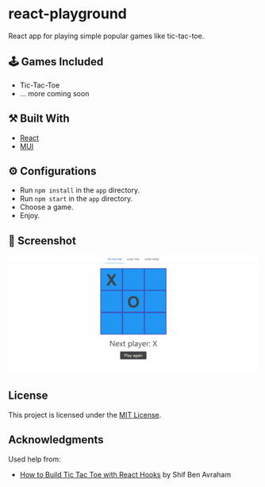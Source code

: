 # react-playground
React app for playing simple popular games like tic-tac-toe.

## :joystick: Games Included
- Tic-Tac-Toe
- ... more coming soon

## :hammer_and_pick: Built With
- [React](https://reactjs.org/)
- [MUI](https://mui.com/)

## :gear: Configurations
- Run `npm install` in the `app` directory.
- Run `npm start` in the `app` directory.
- Choose a game.
- Enjoy.

## :eyes: Screenshot
![screenshot](https://github.com/marinakolova/react-playground/blob/main/screenshot.png)

## License
This project is licensed under the [MIT License](LICENSE).

## Acknowledgments
Used help from:
- [How to Build Tic Tac Toe with React Hooks](https://medium.com/@shifrb/how-to-build-tic-tac-toe-with-react-hooks-ca37f6040022) by Shif Ben Avraham

